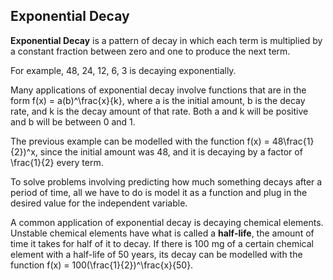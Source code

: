 Exponential Decay
-------

**Exponential Decay** is a pattern of decay in which each term is multiplied by a constant fraction between zero and one to produce the next term.

For example, 48, 24, 12, 6, 3 is decaying exponentially.

Many applications of exponential decay involve functions that are in the form f(x) = a(b)^\frac{x}{k}, where a is the initial amount, b is the decay rate, and k is the decay amount of that rate. Both a and k will be positive and b will be between 0 and 1.

The previous example can be modelled with the function f(x) = 48\frac{1}{2})^x, since the initial amount was 48, and it is decaying by a factor of \frac{1}{2} every term.

To solve problems involving predicting how much something decays after a period of time, all we have to do is model it as a function and plug in the desired value for the independent variable.

A common application of exponential decay is decaying chemical elements. Unstable chemical elements have what is called a **half-life**, the amount of time it takes for half of it to decay. If there is 100 mg of a certain chemical element with a half-life of 50 years, its decay can be modelled with the function f(x) = 100(\frac{1}{2})^\frac{x}{50}.